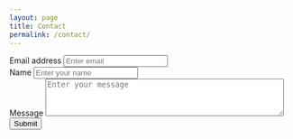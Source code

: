 ```yaml
---
layout: page
title: Contact
permalink: /contact/
---
```


<form accept-charset="UTF-8" action="https://getform.io/5634490e-528e-40b2-9e95-07a702fbfaf5" method="POST" enctype="multipart/form-data" target="_blank">
      <div class="form-group">
        <label for="InputEmail" required="required">Email address</label>
        <input type="email" name="email" class="form-control" id="InputEmail" aria-describedby="emailHelp" placeholder="Enter email">
      </div>
      <div class="form-group">
        <label for="InputName">Name</label>
        <input type="text" name="name" class="form-control" id="InputName" placeholder="Enter your name" required="required">
      </div>
      <div class="form-group">
        <label for="InputMessage">Message</label>
          <textarea id="message" name="Message" class="form-control" rows="4" cols="50" placeholder="Enter your message" required="required"></textarea>
      </div>
      <button type="submit" class="btn btn-primary">Submit</button>
    </form>
